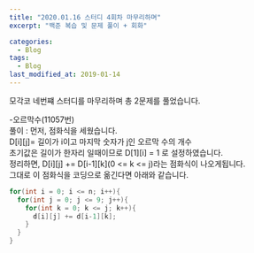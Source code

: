 ```yaml
---
title: "2020.01.16 스터디 4회차 마무리하며"
excerpt: "백준 복습 및 문제 풀이 + 회화"

categories:
  - Blog
tags:
  - Blog
last_modified_at: 2019-01-14
---
```

모각코 네번쨰 스터디를 마무리하며 총 2문제를 풀었습니다.  

-오르막수(11057번)  
풀이 : 먼저, 점화식을 세웠습니다.  
D[i][j]= 길이가 i이고 마지막 숫자가 j인 오르막 수의 개수    
초기값은 길이가 한자리 일때이므로 D[1][i] = 1 로 설정하였습니다.  
정리하면, D[i][j] += D[i-1][k](0 <= k <= j)라는 점화식이 나오게됩니다.  
그대로 이 점화식을 코딩으로 옮긴다면 아래와 같습니다.  
~~~java
for(int i = 0; i <= n; i++){
  for(int j = 0; j <= 9; j++){
    for(int k = 0; k <= j; k++){
      d[i][j] += d[i-1][k];
    }
  }
}
~~~  
   
